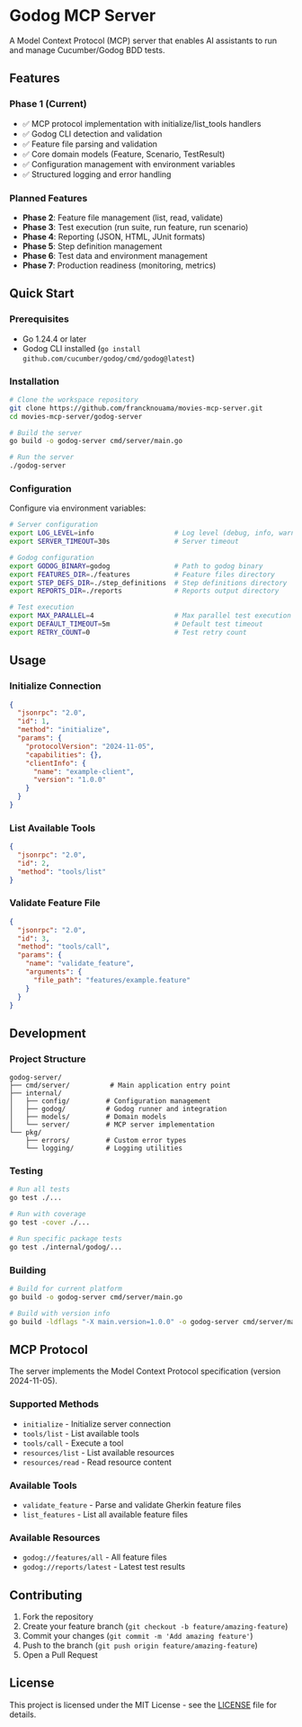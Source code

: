 # Godog MCP Server

A Model Context Protocol (MCP) server that enables AI assistants to run and manage Cucumber/Godog BDD tests.

## Features

### Phase 1 (Current)
- ✅ MCP protocol implementation with initialize/list_tools handlers
- ✅ Godog CLI detection and validation
- ✅ Feature file parsing and validation
- ✅ Core domain models (Feature, Scenario, TestResult)
- ✅ Configuration management with environment variables
- ✅ Structured logging and error handling

### Planned Features
- **Phase 2**: Feature file management (list, read, validate)
- **Phase 3**: Test execution (run suite, run feature, run scenario)
- **Phase 4**: Reporting (JSON, HTML, JUnit formats)
- **Phase 5**: Step definition management
- **Phase 6**: Test data and environment management
- **Phase 7**: Production readiness (monitoring, metrics)

## Quick Start

### Prerequisites
- Go 1.24.4 or later
- Godog CLI installed (`go install github.com/cucumber/godog/cmd/godog@latest`)

### Installation

```bash
# Clone the workspace repository
git clone https://github.com/francknouama/movies-mcp-server.git
cd movies-mcp-server/godog-server

# Build the server
go build -o godog-server cmd/server/main.go

# Run the server
./godog-server
```

### Configuration

Configure via environment variables:

```bash
# Server configuration
export LOG_LEVEL=info                    # Log level (debug, info, warn, error)
export SERVER_TIMEOUT=30s                # Server timeout

# Godog configuration
export GODOG_BINARY=godog                # Path to godog binary
export FEATURES_DIR=./features           # Feature files directory
export STEP_DEFS_DIR=./step_definitions  # Step definitions directory
export REPORTS_DIR=./reports             # Reports output directory

# Test execution
export MAX_PARALLEL=4                    # Max parallel test execution
export DEFAULT_TIMEOUT=5m                # Default test timeout
export RETRY_COUNT=0                     # Test retry count
```

## Usage

### Initialize Connection
```json
{
  "jsonrpc": "2.0",
  "id": 1,
  "method": "initialize",
  "params": {
    "protocolVersion": "2024-11-05",
    "capabilities": {},
    "clientInfo": {
      "name": "example-client",
      "version": "1.0.0"
    }
  }
}
```

### List Available Tools
```json
{
  "jsonrpc": "2.0",
  "id": 2,
  "method": "tools/list"
}
```

### Validate Feature File
```json
{
  "jsonrpc": "2.0",
  "id": 3,
  "method": "tools/call",
  "params": {
    "name": "validate_feature",
    "arguments": {
      "file_path": "features/example.feature"
    }
  }
}
```

## Development

### Project Structure
```
godog-server/
├── cmd/server/          # Main application entry point
├── internal/
│   ├── config/         # Configuration management
│   ├── godog/          # Godog runner and integration
│   ├── models/         # Domain models
│   └── server/         # MCP server implementation
└── pkg/
    ├── errors/         # Custom error types
    └── logging/        # Logging utilities
```

### Testing
```bash
# Run all tests
go test ./...

# Run with coverage
go test -cover ./...

# Run specific package tests
go test ./internal/godog/...
```

### Building
```bash
# Build for current platform
go build -o godog-server cmd/server/main.go

# Build with version info
go build -ldflags "-X main.version=1.0.0" -o godog-server cmd/server/main.go
```

## MCP Protocol

The server implements the Model Context Protocol specification (version 2024-11-05).

### Supported Methods
- `initialize` - Initialize server connection
- `tools/list` - List available tools
- `tools/call` - Execute a tool
- `resources/list` - List available resources
- `resources/read` - Read resource content

### Available Tools
- `validate_feature` - Parse and validate Gherkin feature files
- `list_features` - List all available feature files

### Available Resources
- `godog://features/all` - All feature files
- `godog://reports/latest` - Latest test results

## Contributing

1. Fork the repository
2. Create your feature branch (`git checkout -b feature/amazing-feature`)
3. Commit your changes (`git commit -m 'Add amazing feature'`)
4. Push to the branch (`git push origin feature/amazing-feature`)
5. Open a Pull Request

## License

This project is licensed under the MIT License - see the [LICENSE](LICENSE) file for details.